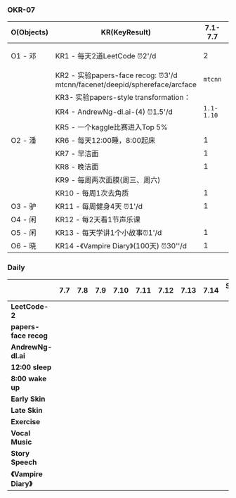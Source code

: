 

### OKR-07

| O(Objects) | KR(KeyResult)                                                | 7.1-7.7    | 7.8-7.14               | 7.15-7.21               | 7.22-7.28               | 7.29-7.31        |
| ---------- | ------------------------------------------------------------ | ---------- | ---------------------- | ----------------------- | ----------------------- | ---------------- |
| O1 - 邓    | KR1 - 每天2道LeetCode ⏰2'/d                                  | 2          | 14 `LeetCode-100`      | 14                      | 14                      | 6 `LeetCode-130` |
|            | KR2 - 实验papers-face recog: ⏰3'/d   mtcnn/facenet/deepid/sphereface/arcface | `mtcnn`    | `mtcnn` `facenet`      | `deepid`   `sphereface` | `sphereface`  `arcface` | `arcface`        |
|            | KR3- 实验papers-style transformation：                       |            |                        |                         |                         |                  |
|            | KR4 - AndrewNg-dl.ai-(4) ⏰1.5'/d                             | `1.1-1.10` | `1.11-1.43` `2.1-2.34` | `3.1-3.22` `4.1-4.42`   |                         |                  |
|            | KR5 - 一个kaggle比赛进入Top 5%                               |            |                        |                         |                         |                  |
| O2 - 潘    | KR6 - 每天12:00睡，8:00起床                                  | 1          | 7                      | 7                       | 7                       | 3                |
|            | KR7 - 早洁面                                                 | 1          | 7                      | 7                       | 7                       | 3                |
|            | KR8 - 晚洁面                                                 | 1          | 7                      | 7                       | 7                       | 3                |
|            | KR9 - 每周两次面膜(周三、周六)                               |            | 2                      | 2                       | 2                       | 1                |
|            | KR10 - 每周1次去角质                                         | 1          | 1                      | 1                       | 1                       | 1                |
| O3 - 驴    | KR11 - 每周健身4天 ⏰1'/d                                     | 1          | 4                      | 4                       | 4                       | 2                |
| O4 - 闲    | KR12 - 每2天看1节声乐课                                      |            | 3                      | 3                       | 3                       | 2                |
| O5 - 闲    | KR13 - 每天学讲1个小故事⏰1'/d                                | 1          | 7                      | 7                       | 7                       | 7                |
| O6 - 晓    | KR14 -《Vampire Diary》(100天) ⏰30''/d                       | 1          | 7                      | 7                       | 7                       | 3                |

### Daily

|                       | 7.7  | 7.8  | 7.9  | 7.10 | 7.11 | 7.12 | 7.13 | 7.14 | Sum Up |
| --------------------- | ---- | ---- | ---- | ---- | ---- | ---- | ---- | ---- | ------ |
| **LeetCode-2**        |      |      |      |      |      |      |      |      |        |
| **papers-face recog** |      |      |      |      |      |      |      |      |        |
| **AndrewNg-dl.ai**    |      |      |      |      |      |      |      |      |        |
| **12:00 sleep**       |      |      |      |      |      |      |      |      |        |
| **8:00 wake up**      |      |      |      |      |      |      |      |      |        |
| **Early Skin**        |      |      |      |      |      |      |      |      |        |
| **Late Skin**         |      |      |      |      |      |      |      |      |        |
| **Exercise**          |      |      |      |      |      |      |      |      |        |
| **Vocal Music**       |      |      |      |      |      |      |      |      |        |
| **Story Speech**      |      |      |      |      |      |      |      |      |        |
| **《Vampire Diary》** |      |      |      |      |      |      |      |      |        |

